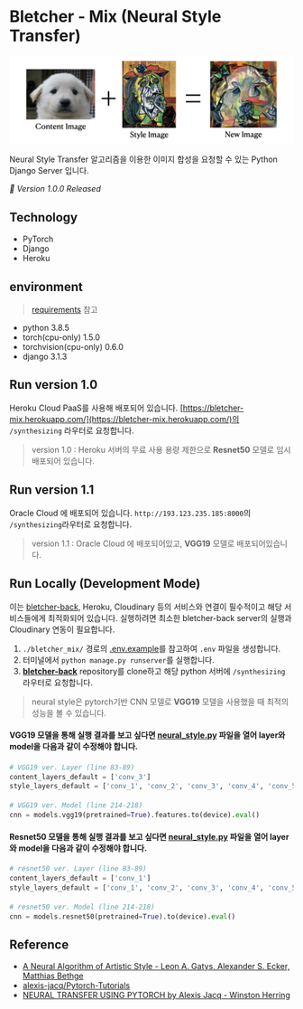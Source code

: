 # Bletcher - Mix (Neural Style Transfer)

![image](./README_image/nst_example.jpeg)

Neural Style Transfer 알고리즘을 이용한 이미지 합성을 요청할 수 있는 Python Django Server 입니다.

_🚀 Version 1.0.0 Released_

## Technology

- PyTorch
- Django
- Heroku

## environment

> [requirements](./requirements.txt) 참고

- python 3.8.5
- torch(cpu-only) 1.5.0
- torchvision(cpu-only) 0.6.0
- django 3.1.3

## Run version 1.0

Heroku Cloud PaaS를 사용해 배포되어 있습니다. [https://bletcher-mix.herokuapp.com/](https://bletcher-mix.herokuapp.com/)의 `/synthesizing` 라우터로 요청합니다.

> version 1.0 : Heroku 서버의 무료 사용 용량 제한으로 **Resnet50** 모델로 임시 배포되어 있습니다.

## Run version 1.1

Oracle Cloud 에 배포되어 있습니다. `http://193.123.235.185:8000`의 `/synthesizing`라우터로 요청합니다.

> version 1.1 : Oracle Cloud 에 배포되어있고, **VGG19** 모델로 배포되어있습니다.

## Run Locally (Development Mode)

이는 [bletcher-back](https://github.com/Bletcher-Project/bletcher-back), Heroku, Cloudinary 등의 서비스와 연결이 필수적이고 해당 서비스들에게 최적화되어 있습니다. 실행하려면 최소한 bletcher-back server의 실행과 Cloudinary 연동이 필요합니다.

1. `./bletcher_mix/` 경로의 [.env.example](./bletcher_mix/.env.example)를 참고하여 `.env` 파일을 생성합니다.
2. 터미널에서 `python manage.py runserver`를 실행합니다.
3. [**bletcher-back**](https://github.com/Bletcher-Project/bletcher-back) repository를 clone하고 해당 python 서버에 `/synthesizing` 라우터로 요청합니다.

> neural style은 pytorch기반 CNN 모델로 **VGG19** 모델을 사용했을 때 최적의 성능을 볼 수 있습니다.


#### VGG19 모델을 통해 실행 결과를 보고 싶다면 [neural_style.py](./api/neural_style.py) 파일을 열어 layer와 model을 다음과 같이 수정해야 합니다.
```python
# VGG19 ver. Layer (line 83-89)
content_layers_default = ['conv_3']
style_layers_default = ['conv_1', 'conv_2', 'conv_3', 'conv_4', 'conv_5']

# VGG19 ver. Model (line 214-218)
cnn = models.vgg19(pretrained=True).features.to(device).eval()
```


#### Resnet50 모델을 통해 실행 결과를 보고 싶다면 [neural_style.py](./api/neural_style.py) 파일을 열어 layer와 model을 다음과 같이 수정해야 합니다.

```python
# resnet50 ver. Layer (line 83-89)
content_layers_default = ['conv_1']
style_layers_default = ['conv_1', 'conv_2', 'conv_3', 'conv_4', 'conv_5']

# resnet50 ver. Model (line 214-218)
cnn = models.resnet50(pretrained=True).to(device).eval()
```

## Reference

- [A Neural Algorithm of Artistic Style - Leon A. Gatys, Alexander S. Ecker, Matthias Bethge](https://arxiv.org/abs/1508.06576)
- [alexis-jacq/Pytorch-Tutorials](https://github.com/alexis-jacq/Pytorch-Tutorials)
- [NEURAL TRANSFER USING PYTORCH by Alexis Jacq - Winston Herring](https://pytorch.org/tutorials/advanced/neural_style_tutorial.html)
